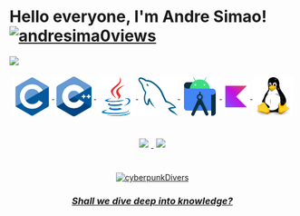 <h1 align="left" >Hello everyone, I'm Andre Simao!  
  <a href="https://www.linkedin.com/in/andre-simao-254692230/ "target="_blank">  
    <img src="https://komarev.com/ghpvc/?username=andresima0&label=Profile%20views" alt="andresima0views"/>
</h1> 

<img src="https://readme-typing-svg.demolab.com/?lines=I'm%20Brazilian%20IT%20student;I'm%20Starting%20on%20GitHub;Some%20topics%20I'm%20interested%20in:&font=Fira%20Code&Left=true&width=500&height=25&color=00FF00&vCenter=true&pause=500&size=20"/>

<div align="center">
<div style="display: inline_block"><br>
  <img align="center" alt="alms-c" width="70" src="https://raw.githubusercontent.com/devicons/devicon/master/icons/c/c-original.svg">
  <img align="center" alt="alms-mysql"  width="70" src="https://raw.githubusercontent.com/devicons/devicon/master/icons/cplusplus/cplusplus-original.svg">
  <img align="center" alt="alms-java" width="70" src="https://raw.githubusercontent.com/devicons/devicon/master/icons/java/java-original.svg">
  <img align="center" alt="alms-mysql" width="70" src="https://raw.githubusercontent.com/devicons/devicon/master/icons/mysql/mysql-original.svg">
  <img align="center" alt="alms-androidstudio" width="70" src="https://raw.githubusercontent.com/devicons/devicon/master/icons/androidstudio/androidstudio-original.svg">
  <img align="center" alt="alms-kotlin" width="50" src="https://raw.githubusercontent.com/devicons/devicon/master/icons/kotlin/kotlin-original.svg">
  <img align="center" alt="alms-linux" width="70" src="https://raw.githubusercontent.com/devicons/devicon/master/icons/linux/linux-original.svg"> 
</div>
  
#
<div>
<a href="https://github.com/andresima0">
  <img height="180em" hspace= "5" src="https://github-readme-stats.vercel.app/api?username=andresima0&show_icons=true&theme=dark&include_all_commits=true&count_private=true"/>
  <img height="180" hspace= "5" src="https://github-readme-stats.vercel.app/api/top-langs/?username=andresima0&layout=compact&langs_count=16&theme=dark"/>
</div>

#
<div>
  <img align="center" alt="cyberpunkDivers" width="840" src="https://github.com/andresima0/andresima0/assets/111400782/400ed31b-0dd1-4ff1-8700-d754c48b3719">
</div>

<div align="center">
  <h3><i>Shall we dive deep into knowledge?</i></h3>
</div>
